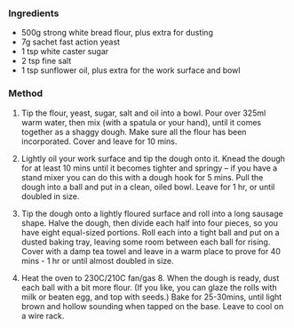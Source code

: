 ### Ingredients

* 500g strong white bread flour, plus extra for dusting
* 7g sachet fast action yeast
* 1 tsp white caster sugar
* 2 tsp fine salt
* 1 tsp sunflower oil, plus extra for the work surface and bowl

### Method

1. Tip the flour, yeast, sugar, salt and oil into a bowl.
Pour over 325ml warm water, then mix (with a spatula or your hand),
until it comes together as a shaggy dough.
Make sure all the flour has been incorporated.
Cover and leave for 10 mins.

2. Lightly oil your work surface and tip the dough onto it.
Knead the dough for at least 10 mins until it becomes tighter and springy –
if you have a stand mixer you can do this with a dough hook for 5 mins.
Pull the dough into a ball and put in a clean, oiled bowl.
Leave for 1 hr, or until doubled in size.

3. Tip the dough onto a lightly floured surface and roll into a long sausage shape.
Halve the dough, then divide each half into four pieces,
so you have eight equal-sized portions.
Roll each into a tight ball and put on a dusted baking tray,
leaving some room between each ball for rising.
Cover with a damp tea towel and leave in a warm place to prove for 40 mins - 1 hr
or until almost doubled in size.

4. Heat the oven to 230C/210C fan/gas 8.
When the dough is ready, dust each ball with a bit more flour.
(If you like, you can glaze the rolls with milk or beaten egg, and top with seeds.)
Bake for 25-30mins, until light brown and hollow sounding when tapped on the base.
Leave to cool on a wire rack.


